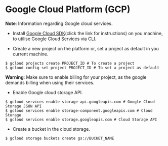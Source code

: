 # Google Cloud Platform (GCP)

__Note__: Information regarding Google cloud services.

* Install [Google Cloud SDK](https://cloud.google.com/sdk/docs/install)(click the link for instructions) on you machine, to utilise Google Cloud Services via CLI.

* Create a new project on the platform or, set a project as default in you current machine.
```
$ gcloud projects create PROJECT_ID # To create a project
$ gcloud config set project PROJECT_ID # To set a project as default
```

__Warning__: Make sure to enable billing for your project, as the google demands billing when using their services.

* Enable Google cloud storage API.
```
$ gcloud services enable storage-api.googleapis.com # Google Cloud Storage JSON API    
$ gcloud services enable storage-component.googleapis.com # Cloud Storage
$ gcloud services enable storage.googleapis.com # Cloud Storage API
```

* Create a bucket in the cloud storage.
```
$ gcloud storage buckets create gs://BUCKET_NAME
```